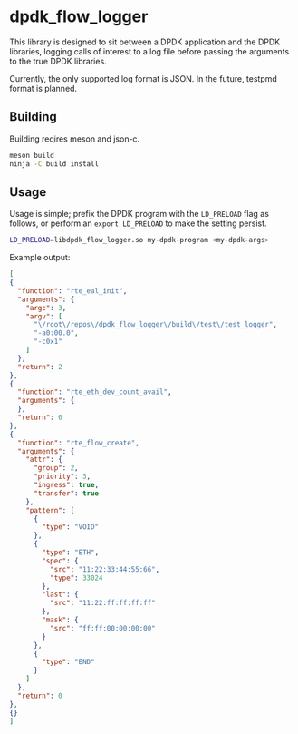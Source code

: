 # dpdk_flow_logger

This library is designed to sit between a DPDK application and the DPDK libraries, logging calls of interest to a log file before passing the arguments to the true DPDK libraries.

Currently, the only supported log format is JSON. In the future, testpmd format is planned.

## Building

Building reqires meson and json-c.

```bash
meson build
ninja -C build install
```

## Usage

Usage is simple; prefix the DPDK program with the `LD_PRELOAD` flag as follows, or perform an `export LD_PRELOAD` to make the setting persist.

```bash
LD_PRELOAD=libdpdk_flow_logger.so my-dpdk-program <my-dpdk-args>
```

Example output:
```json
[
{
  "function": "rte_eal_init",
  "arguments": {
    "argc": 3,
    "argv": [
      "\/root\/repos\/dpdk_flow_logger\/build\/test\/test_logger",
      "-a0:00.0",
      "-c0x1"
    ]
  },
  "return": 2
},
{
  "function": "rte_eth_dev_count_avail",
  "arguments": {
  },
  "return": 0
},
{
  "function": "rte_flow_create",
  "arguments": {
    "attr": {
      "group": 2,
      "priority": 3,
      "ingress": true,
      "transfer": true
    },
    "pattern": [
      {
        "type": "VOID"
      },
      {
        "type": "ETH",
        "spec": {
          "src": "11:22:33:44:55:66",
          "type": 33024
        },
        "last": {
          "src": "11:22:ff:ff:ff:ff"
        },
        "mask": {
          "src": "ff:ff:00:00:00:00"
        }
      },
      {
        "type": "END"
      }
    ]
  },
  "return": 0
},
{}
]
```
